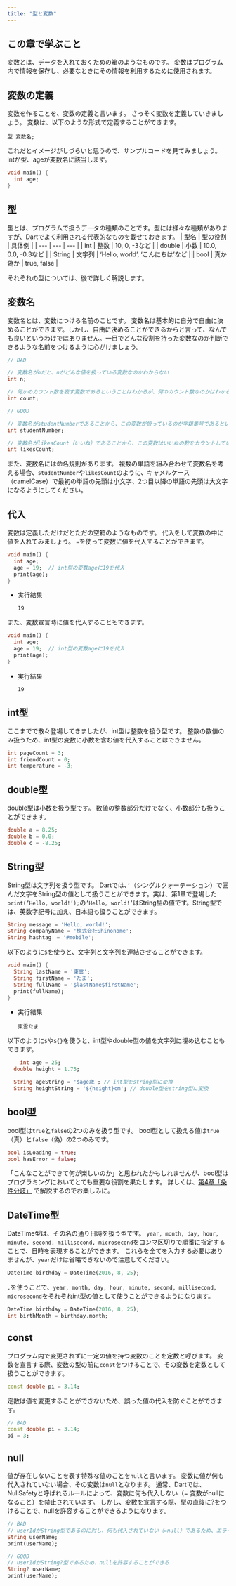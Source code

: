```yaml
---
title: "型と変数"
---
```


## この章で学ぶこと
変数とは、データを入れておくための箱のようなものです。
変数はプログラム内で情報を保存し、必要なときにその情報を利用するために使用されます。

## 変数の定義
変数を作ることを、変数の定義と言います。
さっそく変数を定義していきましょう。
変数は、以下のような形式で定義することができます。
```
型 変数名;
```

これだとイメージがしづらいと思うので、サンプルコードを見てみましょう。
intが型、ageが変数名に該当します。
```dart
void main() {
  int age;
}
```

## 型
型とは、プログラムで扱うデータの種類のことです。型には様々な種類がありますが、Dartでよく利用される代表的なものを載せておきます。
| 型名 | 型の役割 | 具体例 |
| --- | --- | --- |
| int | 整数 | 10, 0, -3など |
| double | 小数 | 10.0, 0.0, -0.3など |
| String | 文字列 | ‘Hello, world’, ‘こんにちは’など |
| bool | 真か偽か | true, false |

それぞれの型については、後で詳しく解説します。
## 変数名
変数名とは、変数につける名前のことです。
変数名は基本的に自分で自由に決めることができます。しかし、自由に決めることができるからと言って、なんでも良いというわけではありません。一目でどんな役割を持った変数なのか判断できるような名前をつけるように心がけましょう。
```dart
// BAD

// 変数名がnだと、nがどんな値を扱っている変数なのかわからない
int n;

// 何かのカウント数を表す変数であるということはわかるが、何のカウント数なのかはわからない
int count;
```

```dart
// GOOD

// 変数名がstudentNumberであることから、この変数が扱っているのが学籍番号であるということがわかる
int studentNumber;

// 変数名がlikesCount（いいね）であることから、この変数はいいねの数をカウントしていることがわかる
int likesCount;
```
また、変数名には命名規則があります。
複数の単語を組み合わせて変数名を考える場合、`studentNumber`や`likesCount`のように、キャメルケース（camelCase）で最初の単語の先頭は小文字、2つ目以降の単語の先頭は大文字になるようにしてください。

## 代入
変数は定義しただけだとただの空箱のようなものです。
代入をして変数の中に値を入れてみましょう。
`=`を使って変数に値を代入することができます。
```dart
void main() {
  int age;
  age = 19;  // int型の変数ageに19を代入
  print(age);
}
```

- 実行結果
    
    ```
    19
    ```
    

また、変数宣言時に値を代入することもできます。
```dart
void main() {
  int age;
  age = 19;  // int型の変数ageに19を代入
  print(age);
}
```

- 実行結果
    
    ```
    19
    ```
    

## int型
ここまでで散々登場してきましたが、int型は整数を扱う型です。
整数の数値のみ扱うため、int型の変数に小数を含む値を代入することはできません。
```dart
int pageCount = 3;
int friendCount = 0;
int temperature = -3;
```

## double型
double型は小数を扱う型です。
数値の整数部分だけでなく、小数部分も扱うことができます。
```dart
double a = 8.25;
double b = 0.0;
double c = -8.25;
```

## String型
String型は文字列を扱う型です。
Dartでは、`’`（シングルクォーテーション）で囲んだ文字をString型の値として扱うことができます。実は、第1章で登場した`print(’Hello, world!’);`の`’Hello, world!’`はString型の値です。String型では、英数字記号に加え、日本語も扱うことができます。
```dart
String message = 'Hello, world!';
String companyName = '株式会社Shinonome';
String hashtag　= '#mobile';
```
以下のように`$`を使うと、文字列と文字列を連結させることができます。
```dart
void main() {
  String lastName = '東雲';
  String firstName = 'たま';
  String fullName = '$lastName$firstName';
  print(fullName);
}
```
- 実行結果
    
    ```
    東雲たま
    ``` 

以下のように`$`や`${}`を使うと、int型やdouble型の値を文字列に埋め込むこともできます。
```dart
	int age = 25;
  double height = 1.75;

  String ageString = '$age歳'; // int型をstring型に変換
  String heightString = '${height}cm'; // double型をstring型に変換
```

## bool型
bool型は`true`と`false`の2つのみを扱う型です。
bool型として扱える値は`true`（真）と`false`（偽）の2つのみです。
```dart
bool isLoading = true;
bool hasError = false;
```
「こんなことができて何が楽しいのか」と思われたかもしれませんが、bool型はプログラミングにおいてとても重要な役割を果たします。
詳しくは、[第4章「条件分岐」](https://www.notion.so/4-8929e84f6434447f87e5e04aa921133e?pvs=21) で解説するのでお楽しみに。

## DateTime型
DateTime型は、その名の通り日時を扱う型です。
`year, month, day, hour, minute, second, millisecond, microsecond`をコンマ区切りで順番に指定することで、日時を表現することができます。
これらを全てを入力する必要はありませんが、`year`だけは省略できないので注意してください。
```dart
DateTime birthday = DateTime(2016, 8, 25);
```
`.`を使うことで、`year, month, day, hour, minute, second, millisecond, microsecond`をそれぞれint型の値として使うことができるようになります。
```dart
DateTime birthday = DateTime(2016, 8, 25);
int birthMonth = birthday.month;
```

## const
プログラム内で変更されずに一定の値を持つ変数のことを定数と呼びます。
変数を宣言する際、変数の型の前に`const`をつけることで、その変数を定数として扱うことができます。
```dart
const double pi = 3.14;
```
定数は値を変更することができないため、誤った値の代入を防ぐことができます。
```dart
// BAD
const double pi = 3.14;
pi = 3;
```

## null
値が存在しないことを表す特殊な値のことを`null`と言います。
変数に値が何も代入されていない場合、その変数は`null`となります。
通常、Dartでは、NullSafetyと呼ばれるルールによって、変数に何も代入しない（= 変数がnullになること）を禁止されています。
しかし、変数を宣言する際、型の直後に?をつけることで、nullを許容することができるようになります。
```dart
// BAD
// userIdがString型であるのに対し、何も代入されていない（=null）であるため、エラーが発生する。
String userName;
print(userName);

// GOOD
// userIdがString?型であるため、nullを許容することができる
String? userName;
print(userName);
```
